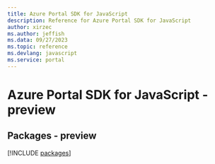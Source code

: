 ```yaml
---
title: Azure Portal SDK for JavaScript
description: Reference for Azure Portal SDK for JavaScript
author: xirzec
ms.author: jeffish
ms.data: 09/27/2023
ms.topic: reference
ms.devlang: javascript
ms.service: portal
---
```

# Azure Portal SDK for JavaScript - preview
## Packages - preview
[!INCLUDE [packages](portal-index.md)]